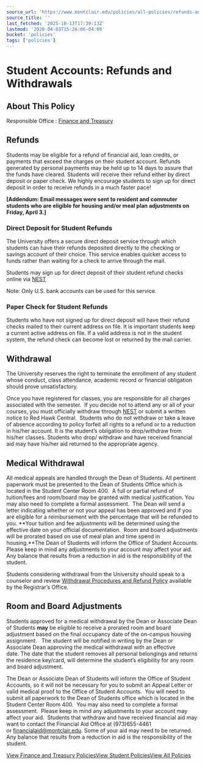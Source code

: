 ```yaml
---
source_url: 'https://www.montclair.edu/policies/all-policies/refunds-and-withdrawals/'
source_title: ''
last_fetched: '2025-10-13T17:39:13Z'
lastmod: '2020-04-03T15:26:06-04:00'
bucket: 'policies'
tags: ['policies']
---
```


# Student Accounts: Refunds and Withdrawals

## About This Policy

Responsible Office
:   [Finance and Treasury](https://www.montclair.edu/policies/responsible-office/finance-and-treasury/)

## Refunds

Students may be eligible for a refund of financial aid, loan credits, or payments that exceed the charges on their student account. Refunds generated by personal payments may be held up to 14 days to assure that the funds have cleared. Students will receive their refund either by direct deposit or paper check. We highly encourage students to sign up for direct deposit in order to receive refunds in a much faster pace!

**[Addendum: Email messages were sent to resident and commuter students who are eligible for housing and/or meal plan adjustments on Friday, April 3.]**

### Direct Deposit for Student Refunds

The University offers a secure direct deposit service through which students can have their refunds deposited directly to the checking or savings account of their choice. This service enables quicker access to funds rather than waiting for a check to arrive through the mail.

Students may sign up for direct deposit of their student refund checks online via [NEST](http://www.montclair.edu/nest)

Note: Only U.S. bank accounts can be used for this service.

### Paper Check for Student Refunds

Students who have not signed up for direct deposit will have their refund checks mailed to their current address on file. It is important students keep a current active address on file. If a valid address is not in the student system, the refund check can become lost or returned by the mail carrier.

## Withdrawal

The University reserves the right to terminate the enrollment of any student whose conduct, class attendance, academic record or financial obligation should prove unsatisfactory.

Once you have registered for classes, you are responsible for all charges associated with the semester.  If you decide not to attend any or all of your courses, you must officially withdraw through [NEST](http://www.montclair.edu/nest) or submit a written notice to Red Hawk Central.  Students who do not withdraw or take a leave of absence according to policy forfeit all rights to a refund or to a reduction in his/her account. It is the student’s obligation to drop/withdraw from his/her classes. Students who drop/ withdraw and have received financial aid may have his/her aid returned to the appropriate agency.

## Medical Withdrawal

All medical appeals are handled through the Dean of Students. All pertinent paperwork must be presented to the Dean of Students Office which is located in the Student Center Room 400.  A full or partial refund of tuition/fees and room/board may be granted with medical justification. You may also need to complete a formal assessment.  The Dean will send a letter indicating whether or not your appeal has been approved and if you are eligible for a reimbursement with the percentage that will be refunded to you. **Your tuition and fee adjustments will be determined using the effective date on your official documentation.  Room and board adjustments will be prorated based on use of meal plan and time spend in housing.**The Dean of Students will inform the Office of Student Accounts. Please keep in mind any adjustments to your account may affect your aid.  Any balance that results from a reduction in aid is the responsibility of the student.

Students considering withdrawal from the University should speak to a counselor and review [Withdrawal Procedures and Refund Policy](http://www.montclair.edu/registrar/withdrawal-refund-policy/) available by the Registrar’s Office.

## Room and Board Adjustments

Students approved for a medical withdrawal by the Dean or Associate Dean of Students **may** be eligible to receive a prorated room and board adjustment based on the final occupancy date of the on-campus housing assignment.   The student will be notified in writing by the Dean or Associate Dean approving the medical withdrawal with an effective date. The date that the student removes all personal belongings and returns the residence key/card, will determine the student’s eligibility for any room and board adjustment.

The Dean or Associate Dean of Students will inform the Office of Student Accounts, so it will not be necessary for you to submit an Appeal Letter or valid medical proof to the Office of Student Accounts.  You will need to submit all paperwork to the Dean of Students office which is located in the Student Center Room 400.  You may also need to complete a formal assessment.  Please keep in mind any adjustments to your account may affect your aid.  Students that withdraw and have received financial aid may want to contact the Financial Aid Office at (973)655-4461 or [financialaid@montclair.edu](mailto:financialaid@montclair.edu). Some of your aid may need to be returned. Any balance that results from a reduction in aid is the responsibility of the student.

[View Finance and Treasury Policies](https://www.montclair.edu/policies/responsible-office/finance-and-treasury/)[View Student Policies](https://www.montclair.edu/policies/category/student/)[View All Policies](https://www.montclair.edu/policies/all-policies/)